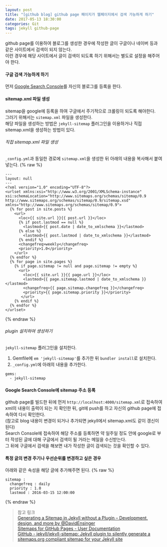 ```yaml
---
layout: post
title: "[github blog] github page 페이지가 웹페이지에서 검색 가능하게 하기"
date: 2017-05-13 18:30:00
categories: Git
tags: jekyll github-page
---
```


github page를 이용하여 블로그를 생성한 경우에 작성한 글이 구글이나 네이버 등과 같은 사이트에서 검색이 되지 않는다.<br/>
이런 경우에 해당 사이트에서 글이 검색이 되도록 하기 위해서는 별도로 설정을 해주어야 한다.

#### 구글 검색 가능하게 하기
먼저 [Google Search Console](https://www.google.com/webmasters/tools/home?hl=ko)를 자신의 블로그를 등록을 한다.

#### sitemap.xml 파일 생성
sitemap을 google에 등록을 하여 구글에서 주기적으로 크롤링이 되도록 해야한다.<br/>
그러기 위해서는  `sitemap.xml` 파일을 생성한다.<br/>
해당 파일을 생성하는 방법은 `jekyll-sitemap` 플러그인을 이용하거나 직접 sitemap.xml을 생성하는 방법이 있다.

###### 직접 sitemap.xml 파일 생성
`_config.yml`과 동일한 경로에 `sitemap.xml`을 생성한 뒤 아래의 내용을 복사해서 붙여넣는다.
{% raw %}
```
---
layout: null
---
<?xml version="1.0" encoding="UTF-8"?>
<urlset xmlns:xsi="http://www.w3.org/2001/XMLSchema-instance" xsi:schemaLocation="http://www.sitemaps.org/schemas/sitemap/0.9 http://www.sitemaps.org/schemas/sitemap/0.9/sitemap.xsd" xmlns="http://www.sitemaps.org/schemas/sitemap/0.9">
  {% for post in site.posts %}
    <url>
      <loc>{{ site.url }}{{ post.url }}</loc>
      {% if post.lastmod == null %}
        <lastmod>{{ post.date | date_to_xmlschema }}</lastmod>
      {% else %}
        <lastmod>{{ post.lastmod | date_to_xmlschema }}</lastmod>
      {% endif %}
      <changefreq>weekly</changefreq>
      <priority>1.0</priority>
    </url>
  {% endfor %}
  {% for page in site.pages %}
    {% if page.sitemap != null and page.sitemap != empty %}
      <url>
        <loc>{{ site.url }}{{ page.url }}</loc>
        <lastmod>{{ page.sitemap.lastmod | date_to_xmlschema }}</lastmod>
        <changefreq>{{ page.sitemap.changefreq }}</changefreq>
        <priority>{{ page.sitemap.priority }}</priority>
       </url>
    {% endif %}
  {% endfor %}
</urlset>
```
{% endraw %}

###### plugin 설치하여 생성하기
`jekyll-sitemap` 플러그인을 설치한다.
1. Gemfile에 `em 'jekyll-sitemap'`를 추가한 뒤  `bundler install`로 설치한다.
2.  `_config.yml`에 아래의 내용을 추가한다.
```
gems:
  - jekyll-sitemap
```

#### Google Search Console에 sitemap 주소 등록
github page를 빌드한 뒤에 먼저 `http://localhost:4000/sitemap.xml`로 접속하여 xml의 내용이 출력이 되는 지 확인한 뒤, git에 push를 하고 자신의 github page에 접속하여 다시 확인한다.<br/>
(참고로 blog 내용이 변경이 되거나 추가되면 jekyll에서 sitemap.xml도 같이 갱신이 된다)<br/>
Search Console에 접속하여 해당 주소를 등록하면 약 일주일 정도 안에 google로 부터 작성된 글에 대해 구글에서 검색이 될 거라는 메일을 수신받는다.</br>
그 뒤에 구글에서 검색을 해보면 내가 작성한 글이 검색되는 것을 확인할 수 있다.

#### 특정 글의 변경 주기나 우선순위를 변경하고 싶은 경우
아래와 같은 속성을 해당 글에 추가해주면 된다.
{% raw %}
```
sitemap :
  changefreq : daily
  priority : 1.0
  lastmod : 2016-03-15 12:00:00
```
{% endraw %}



> 참고 링크  
> [Generating a Sitemap in Jekyll without a Plugin – Development, design, and more by @DavidEnsinger](http://davidensinger.com/2013/03/generating-a-sitemap-in-jekyll-without-a-plugin/)  
> [Sitemaps for GitHub Pages - User Documentation](https://help.github.com/articles/sitemaps-for-github-pages/)  
> [GitHub - jekyll/jekyll-sitemap: Jekyll plugin to silently generate a sitemaps.org compliant sitemap for your Jekyll site](https://github.com/jekyll/jekyll-sitemap)  